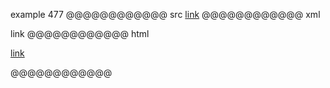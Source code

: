 example 477
@@@@@@@@@@@@ src
[link](/url 'title "and" title')
@@@@@@@@@@@@ xml
<?xml version="1.0" encoding="UTF-8"?>
<!DOCTYPE document SYSTEM "CommonMark.dtd">
<document xmlns="http://commonmark.org/xml/1.0">
  <paragraph>
    <link destination="/url" title="title &quot;and&quot; title">
      <text>link</text>
    </link>
  </paragraph>
</document>
@@@@@@@@@@@@ html
<p><a href="/url" title="title &quot;and&quot; title">link</a></p>
@@@@@@@@@@@@
